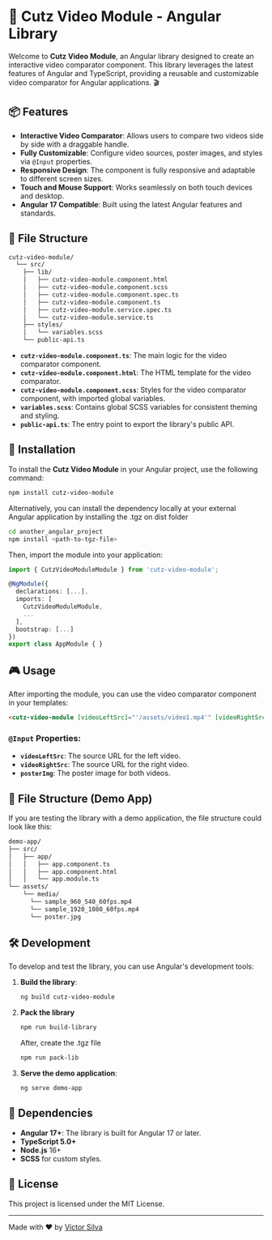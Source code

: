 # 🚀 Cutz Video Module - Angular Library

Welcome to **Cutz Video Module**, an Angular library designed to create an interactive video comparator component. This library leverages the latest features of Angular and TypeScript, providing a reusable and customizable video comparator for Angular applications. 🎬

## 📦 Features

- **Interactive Video Comparator**: Allows users to compare two videos side by side with a draggable handle.
- **Fully Customizable**: Configure video sources, poster images, and styles via `@Input` properties.
- **Responsive Design**: The component is fully responsive and adaptable to different screen sizes.
- **Touch and Mouse Support**: Works seamlessly on both touch devices and desktop.
- **Angular 17 Compatible**: Built using the latest Angular features and standards.

## 📂 File Structure

```bash
cutz-video-module/
  └── src/
    ├── lib/
    │   ├── cutz-video-module.component.html
    │   ├── cutz-video-module.component.scss
    │   ├── cutz-video-module.component.spec.ts
    │   ├── cutz-video-module.component.ts
    │   ├── cutz-video-module.service.spec.ts
    │   └── cutz-video-module.service.ts
    ├── styles/
    │   └── variables.scss
    └── public-api.ts
```

- **`cutz-video-module.component.ts`**: The main logic for the video comparator component.
- **`cutz-video-module.component.html`**: The HTML template for the video comparator.
- **`cutz-video-module.component.scss`**: Styles for the video comparator component, with imported global variables.
- **`variables.scss`**: Contains global SCSS variables for consistent theming and styling.
- **`public-api.ts`**: The entry point to export the library's public API.

## 🧩 Installation

To install the **Cutz Video Module** in your Angular project, use the following command:

```bash
npm install cutz-video-module
```

Alternatively, you can install the dependency locally at your external Angular application by installing the .tgz on dist folder

```bash
cd another_angular_project
npm install <path-to-tgz-file>
```

Then, import the module into your application:

```typescript
import { CutzVideoModuleModule } from 'cutz-video-module';

@NgModule({
  declarations: [...],
  imports: [
    CutzVideoModuleModule,
    ...
  ],
  bootstrap: [...]
})
export class AppModule { }
```

## 🎮 Usage

After importing the module, you can use the video comparator component in your templates:

```html
<cutz-video-module [videoLeftSrc]="'/assets/video1.mp4'" [videoRightSrc]="'/assets/video2.mp4'" [posterImg]="'/assets/poster.jpg'"></cutz-video-module>
```

### `@Input` Properties:

- **`videoLeftSrc`**: The source URL for the left video.
- **`videoRightSrc`**: The source URL for the right video.
- **`posterImg`**: The poster image for both videos.

## 📂 File Structure (Demo App)

If you are testing the library with a demo application, the file structure could look like this:

```bash
demo-app/
├── src/
│   ├── app/
│   │   ├── app.component.ts
│   │   ├── app.component.html
│   │   └── app.module.ts
└── assets/
    └── media/
      └── sample_960_540_60fps.mp4
      └── sample_1920_1080_60fps.mp4
      └── poster.jpg
```

## 🛠️ Development

To develop and test the library, you can use Angular's development tools:

1. **Build the library**:

   ```bash
   ng build cutz-video-module
   ```

2. **Pack the library**

   ```bash
   npm run build-library
   ```

   After, create the .tgz file

   ```bash
   npm run pack-lib
   ```

3. **Serve the demo application**:

   ```bash
   ng serve demo-app
   ```

## 🧩 Dependencies

- **Angular 17+**: The library is built for Angular 17 or later.
- **TypeScript 5.0+**
- **Node.js** 16+
- **SCSS** for custom styles.

## 📄 License

This project is licensed under the MIT License.

---

Made with ❤️ by [Víctor Silva](https://uvesilva.online)

```

```
